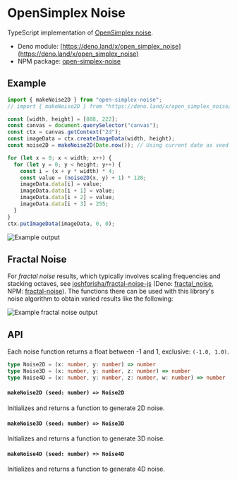 # OpenSimplex Noise

TypeScript implementation of [OpenSimplex noise](https://en.wikipedia.org/wiki/OpenSimplex_noise).

* Deno module: [https://deno.land/x/open_simplex_noise](https://deno.land/x/open_simplex_noise)
* NPM package: [open-simplex-noise](https://www.npmjs.com/package/open-simplex-noise)

## Example

```javascript
import { makeNoise2D } from "open-simplex-noise";
// import { makeNoise2D } from "https://deno.land/x/open_simplex_noise/mod.ts"

const [width, height] = [888, 222];
const canvas = document.querySelector("canvas");
const ctx = canvas.getContext("2d");
const imageData = ctx.createImageData(width, height);
const noise2D = makeNoise2D(Date.now()); // Using current date as seed

for (let x = 0; x < width; x++) {
  for (let y = 0; y < height; y++) {
    const i = (x + y * width) * 4;
    const value = (noise2D(x, y) + 1) * 128;
    imageData.data[i] = value;
    imageData.data[i + 1] = value;
    imageData.data[i + 2] = value;
    imageData.data[i + 3] = 255;
  }
}
ctx.putImageData(imageData, 0, 0);
```

![Example output](https://raw.githubusercontent.com/joshforisha/open-simplex-noise-js/main/images/example.png)

## Fractal Noise

For _fractal noise_ results, which typically involves scaling frequencies and stacking octaves, see [joshforisha/fractal-noise-js](https://github.com/joshforisha/fractal-noise-js) (Deno: [fractal_noise](https://deno.land/x/fractal_noise), NPM: [fractal-noise](https://www.npmjs.com/package/fractal-noise)). The functions there can be used with this library's noise algorithm to obtain varied results like the following:

![Example fractal noise output](https://raw.githubusercontent.com/joshforisha/fractal-noise-js/main/images/rectangle-low-8.png)

## API

Each noise function returns a float between -1 and 1, exclusive: `(-1.0, 1.0)`.

```typescript
type Noise2D = (x: number, y: number) => number
type Noise3D = (x: number, y: number, z: number) => number
type Noise4D = (x: number, y: number, z: number, w: number) => number
```

#### `makeNoise2D (seed: number) => Noise2D`

Initializes and returns a function to generate 2D noise.

#### `makeNoise3D (seed: number) => Noise3D`

Initializes and returns a function to generate 3D noise.

#### `makeNoise4D (seed: number) => Noise4D`

Initializes and returns a function to generate 4D noise.
